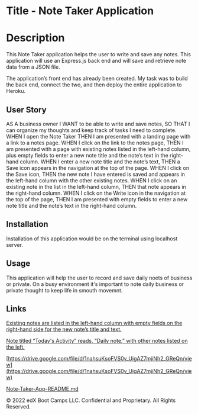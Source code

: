 # Title - Note Taker Application


# Description

This Note Taker application helps the user to write and save any notes.
This application will use an Express.js back end and will save and retrieve note data from a JSON file.

The application’s front end has already been created. 
My task was to build the back end, connect the two, and then deploy the entire application to Heroku.



## User Story

AS A business owner
I WANT to be able to write and save notes,
SO THAT I can organize my thoughts and keep track of tasks I need to complete.
WHEN I open the Note Taker
THEN I am presented with a landing page with a link to a notes page.
WHEN I click on the link to the notes page,
THEN I am presented with a page with existing notes listed in the left-hand column, plus empty fields to enter a new note title and the note’s text in the right-hand column.
WHEN I enter a new note title and the note’s text,
THEN a Save icon appears in the navigation at the top of the page.
WHEN I click on the Save icon,
THEN the new note I have entered is saved and appears in the left-hand column with the other existing notes.
WHEN I click on an existing note in the list in the left-hand column,
THEN that note appears in the right-hand column.
WHEN I click on the Write icon in the navigation at the top of the page,
THEN I am presented with empty fields to enter a new note title and the note’s text in the right-hand column.



## Installation
Installation of this application would be on the terminal using localhost server.



## Usage
This application will help the user to record and save daily noets of business or private.
On a busy environment it's important to note daily business or private thought to keep life in smouth movemnt.



## Links
[Existing notes are listed in the left-hand column with empty fields on the right-hand side for the new note’s title and text.](./Assets/1-express-challenge-demo-01.png)

[Note titled “Today's Activity” reads, “Daily note,” with other notes listed on the left.](./Assets/2-express-challenge-demo-02.png)

[https://drive.google.com/file/d/1nahsuKsoFVS0v_UigAZ7mjiNh2_GReQn/view](https://drive.google.com/file/d/1nahsuKsoFVS0v_UigAZ7mjiNh2_GReQn/view)

[Note-Taker-App-README.md](Note-Taker-App-README.md)



© 2022 edX Boot Camps LLC. Confidential and Proprietary. All Rights Reserved.



